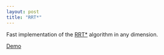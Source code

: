 ```yaml
---
layout: post
title: "RRT*"
---
```


Fast implementation of the [RRT*](https://en.wikipedia.org/wiki/Rapidly_exploring_random_tree) algorithm in any dimension.

[Demo](/wasm/rrtstar.html)
